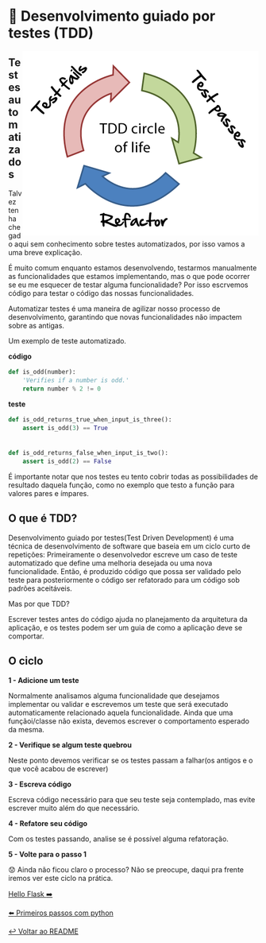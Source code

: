 # :goat: Desenvolvimento guiado por testes (TDD)

<p align="center">
  <img style="float: right;" src="/imgs/tdd.png" alt="ciclos do tdd"/>
</p>

## Testes automatizados

Talvez tenha chegado aqui sem conhecimento sobre testes automatizados, por isso vamos a uma breve explicação.

É muito comum enquanto estamos desenvolvendo, testarmos manualmente as funcionalidades que estamos implementando, mas o que pode ocorrer se eu me esquecer de testar alguma funcionalidade? Por isso escrvemos código para testar o código das nossas funcionalidades.

Automatizar testes é uma maneira de agilizar nosso processo de desenvolvimento, garantindo que novas funcionalidades não impactem sobre as antigas.

Um exemplo de teste automatizado.

**código**

```python
def is_odd(number):
    'Verifies if a number is odd.'
    return number % 2 != 0
```

**teste**

```python
def is_odd_returns_true_when_input_is_three():
    assert is_odd(3) == True


def is_odd_returns_false_when_input_is_two():
    assert is_odd(2) == False
```


É importante notar que nos testes eu tento cobrir todas as possibilidades de resultado daquela função, como no exemplo que testo a função para valores pares e ímpares.

## O que é TDD?

Desenvolvimento guiado por testes(Test Driven Development) é uma técnica de desenvolvimento de software que baseia em um ciclo curto de repetições: Primeiramente o desenvolvedor escreve um caso de teste automatizado que define uma melhoria desejada ou uma nova funcionalidade. Então, é produzido código que possa ser validado pelo teste para posteriormente o código ser refatorado para um código sob padrões aceitáveis.

Mas por que TDD?

Escrever testes antes do código ajuda no planejamento da arquitetura da aplicação, e os testes podem ser um guia de como a aplicação deve se comportar.

## O ciclo

**1 - Adicione um teste**

Normalmente analisamos alguma funcionalidade que desejamos implementar ou validar e escrevemos um teste que será executado automaticamente relacionado aquela funcionalidade.
Ainda que uma funçãoi/classe não exista, devemos escrever o comportamento esperado da mesma.

**2 - Verifique se algum teste quebrou**

Neste ponto devemos verificar se os testes passam a falhar(os antigos e o que você acabou de escrever)

**3 - Escreva código**

Escreva código necessário para que seu teste seja contemplado, mas evite escrever muito além do que necessário.

**4 - Refatore seu código**

Com os testes passando, analise se é possível alguma refatoração.

**5 - Volte para o passo 1**

:worried: Ainda não ficou claro o processo? Não se preocupe, daqui pra frente iremos ver este ciclo na prática.

[Hello Flask :arrow_right:](hello_flask.md)

[:arrow_left: Primeiros passos com python](python.md)

[:leftwards_arrow_with_hook: Voltar ao README ](README.md)
